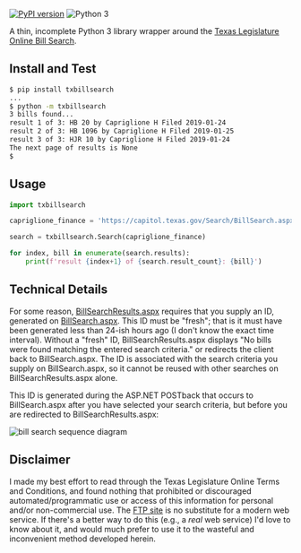 [![PyPI version](https://badge.fury.io/py/txbillsearch.svg)](https://pypi.org/project/txbillsearch/)
![Python 3](https://img.shields.io/pypi/pyversions/txbillsearch.svg)

A thin, incomplete Python 3 library wrapper around the [Texas Legislature Online
Bill Search](https://capitol.texas.gov/Search/BillSearch.aspx).

## Install and Test

```bash
$ pip install txbillsearch
...
$ python -m txbillsearch
3 bills found...
result 1 of 3: HB 20 by Capriglione H Filed 2019-01-24
result 2 of 3: HB 1096 by Capriglione H Filed 2019-01-25
result 3 of 3: HJR 10 by Capriglione H Filed 2019-01-24
The next page of results is None
$
```

## Usage

```python
import txbillsearch

capriglione_finance = 'https://capitol.texas.gov/Search/BillSearch.aspx?NSP=3&SPL=True&SPC=False&SPA=True&SPS=True&Leg=86&Sess=R&ChamberH=True&ChamberS=True&BillType=B;JR;CR;R;;;&AuthorCode=A2345&SponsorCode=&ASAndOr=O&IsPA=True&IsJA=False&IsCA=False&IsPS=True&IsJS=False&IsCS=False&CmteCode=&CmteStatus=&OnDate=&FromDate=&ToDate=&FromTime=&ToTime=&LastAction=False&Actions=H001;S001;&AAO=O&Subjects=I0747;I0748;&SAO=O&TT=&ID=abcDEFghi'

search = txbillsearch.Search(capriglione_finance)

for index, bill in enumerate(search.results):
    print(f'result {index+1} of {search.result_count}: {bill}')
```

## Technical Details

For some reason,
[BillSearchResults.aspx](https://capitol.texas.gov/Search/BillSearchResults.aspx)
requires that you supply an ID, generated on
[BillSearch.aspx](https://capitol.texas.gov/Search/BillSearch.aspx). This ID
must be "fresh"; that is it must have been generated less than 24-ish hours ago
(I don't know the exact time interval). Without a "fresh" ID,
BillSearchResults.aspx displays "No bills were found matching the entered
search criteria." or redirects the client back to BillSearch.aspx.  The ID is associated with the search criteria you supply on BillSearch.aspx, so it cannot be reused with other searches on BillSearchResults.aspx alone.


This ID is generated during the ASP.NET
POSTback that occurs to BillSearch.aspx after you have selected your search
criteria, but before you are redirected to BillSearchResults.aspx:

![bill search sequence diagram](Doc/sequencediagram.png)

## Disclaimer

I made my best effort to read through the Texas Legislature Online Terms and
Conditions, and found nothing that prohibited or discouraged
automated/programmatic use or access of this information for personal and/or
non-commercial use. The [FTP site](https://capitol.texas.gov/billlookup/filedownloads.aspx) is no substitute
for a modern web service. If there's a better way to do this (e.g., a *real*
web service) I'd love to know about it, and would much prefer to use it to the
wasteful and inconvenient method developed herein.
